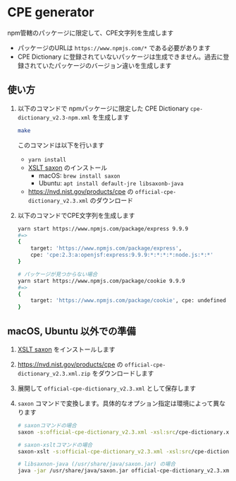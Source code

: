 # CPE generator

npm管轄のパッケージに限定して、CPE文字列を生成します

- パッケージのURLは `https://www.npmjs.com/*` である必要があります
- CPE Dictionary に登録されていないパッケージは生成できません。過去に登録されていたパッケージのバージョン違いを生成します


## 使い方

1. 以下のコマンドで npmパッケージに限定した CPE Dictionary `cpe-dictionary_v2.3-npm.xml` を生成します

    ```bash
    make
    ```

    このコマンドは以下を行います

    - `yarn install`
    - [XSLT saxon](https://www.saxonica.com/welcome/welcome.xml) のインストール
        - macOS: `brew install saxon`
        - Ubuntu: `apt install default-jre libsaxonb-java`
    - <https://nvd.nist.gov/products/cpe> の `official-cpe-dictionary_v2.3.xml` のダウンロード

1. 以下のコマンドでCPE文字列を生成します

    ```bash
    yarn start https://www.npmjs.com/package/express 9.9.9
    #=>
    {
        target: 'https://www.npmjs.com/package/express',
        cpe: 'cpe:2.3:a:openjsf:express:9.9.9:*:*:*:*:node.js:*:*'
    }

    # パッケージが見つからない場合
    yarn start https://www.npmjs.com/package/cookie 9.9.9
    #=>
    {
        target: 'https://www.npmjs.com/package/cookie', cpe: undefined
    }
    ```

## macOS, Ubuntu 以外での準備

1. [XSLT saxon](https://www.saxonica.com/welcome/welcome.xml) をインストールします
1. <https://nvd.nist.gov/products/cpe> の `official-cpe-dictionary_v2.3.xml.zip` をダウンロードします
1. 展開して `official-cpe-dictionary_v2.3.xml` として保存します
1. `saxon` コマンドで変換します。具体的なオプション指定は環境によって異なります

    ```bash
    # saxonコマンドの場合
    saxon -s:official-cpe-dictionary_v2.3.xml -xsl:src/cpe-dictionary.xsl -o:cpe-dictionary_v2.3-npm.xml

    # saxon-xsltコマンドの場合
    saxon-xslt -s:official-cpe-dictionary_v2.3.xml -xsl:src/cpe-dictionary.xsl -o:cpe-dictionary_v2.3-npm.xml

    # libsaxnon-java (/usr/share/java/saxon.jar) の場合
    java -jar /usr/share/java/saxon.jar official-cpe-dictionary_v2.3.xml src/npm-only.xsl > cpe-dictionary_v2.3-npm.xml
    ```
